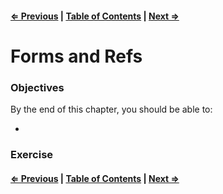 #### [⇐ Previous](./05-events.md) | [Table of Contents](./../readme.md) | [Next ⇒](./07-lifecycle.md)

# Forms and Refs

### Objectives

By the end of this chapter, you should be able to:

- 

### Exercise

#### [⇐ Previous](./05-events.md) | [Table of Contents](./../readme.md) | [Next ⇒](./07-lifecycle.md)